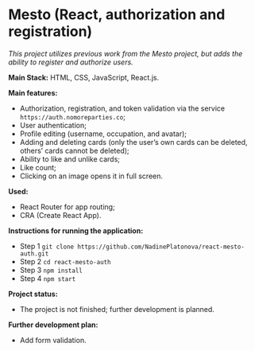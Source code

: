 # Mesto (React, authorization and registration)

_This project utilizes previous work from the Mesto project, but adds the ability to register and authorize users._

**Main Stack:** HTML, CSS, JavaScript, React.js.

**Main features:**

- Authorization, registration, and token validation via the service `https://auth.nomoreparties.co`;
- User authentication;
- Profile editing (username, occupation, and avatar);
- Adding and deleting cards (only the user’s own cards can be deleted, others’ cards cannot be deleted);
- Ability to like and unlike cards;
- Like count;
- Clicking on an image opens it in full screen.

**Used:**

- React Router for app routing;
- CRA (Create React App).

**Instructions for running the application:**

- Step 1
  `git clone https://github.com/NadinePlatonova/react-mesto-auth.git`
- Step 2
  `cd react-mesto-auth`
- Step 3
  `npm install`
- Step 4
  `npm start`

**Project status:**

- The project is not finished; further development is planned.

**Further development plan:**

- Add form validation.
